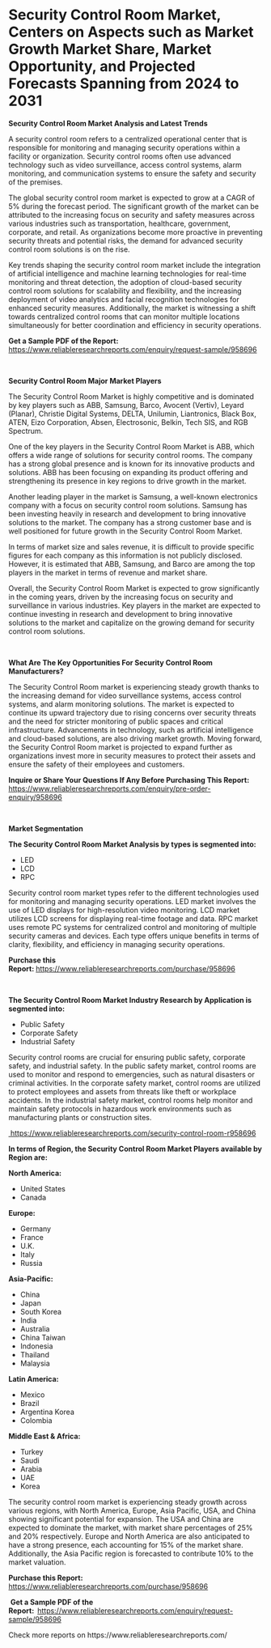 <p><h1>Security Control Room Market, Centers on Aspects such as Market Growth Market Share, Market Opportunity, and Projected Forecasts Spanning from 2024 to 2031</h1></p><p><strong>Security Control Room Market Analysis and Latest Trends</strong></p>
<p><p>A security control room refers to a centralized operational center that is responsible for monitoring and managing security operations within a facility or organization. Security control rooms often use advanced technology such as video surveillance, access control systems, alarm monitoring, and communication systems to ensure the safety and security of the premises.</p><p>The global security control room market is expected to grow at a CAGR of 5% during the forecast period. The significant growth of the market can be attributed to the increasing focus on security and safety measures across various industries such as transportation, healthcare, government, corporate, and retail. As organizations become more proactive in preventing security threats and potential risks, the demand for advanced security control room solutions is on the rise.</p><p>Key trends shaping the security control room market include the integration of artificial intelligence and machine learning technologies for real-time monitoring and threat detection, the adoption of cloud-based security control room solutions for scalability and flexibility, and the increasing deployment of video analytics and facial recognition technologies for enhanced security measures. Additionally, the market is witnessing a shift towards centralized control rooms that can monitor multiple locations simultaneously for better coordination and efficiency in security operations.</p></p>
<p><strong>Get a Sample PDF of the Report:&nbsp;</strong> <a href="https://www.reliableresearchreports.com/enquiry/request-sample/958696">https://www.reliableresearchreports.com/enquiry/request-sample/958696</a></p>
<p>&nbsp;</p>
<p><strong>Security Control Room Major Market Players</strong></p>
<p><p>The Security Control Room Market is highly competitive and is dominated by key players such as ABB, Samsung, Barco, Avocent (Vertiv), Leyard (Planar), Christie Digital Systems, DELTA, Unilumin, Liantronics, Black Box, ATEN, Eizo Corporation, Absen, Electrosonic, Belkin, Tech SIS, and RGB Spectrum.</p><p>One of the key players in the Security Control Room Market is ABB, which offers a wide range of solutions for security control rooms. The company has a strong global presence and is known for its innovative products and solutions. ABB has been focusing on expanding its product offering and strengthening its presence in key regions to drive growth in the market.</p><p>Another leading player in the market is Samsung, a well-known electronics company with a focus on security control room solutions. Samsung has been investing heavily in research and development to bring innovative solutions to the market. The company has a strong customer base and is well positioned for future growth in the Security Control Room Market.</p><p>In terms of market size and sales revenue, it is difficult to provide specific figures for each company as this information is not publicly disclosed. However, it is estimated that ABB, Samsung, and Barco are among the top players in the market in terms of revenue and market share.</p><p>Overall, the Security Control Room Market is expected to grow significantly in the coming years, driven by the increasing focus on security and surveillance in various industries. Key players in the market are expected to continue investing in research and development to bring innovative solutions to the market and capitalize on the growing demand for security control room solutions.</p></p>
<p>&nbsp;</p>
<p><strong>What Are The Key Opportunities For Security Control Room Manufacturers?</strong></p>
<p><p>The Security Control Room market is experiencing steady growth thanks to the increasing demand for video surveillance systems, access control systems, and alarm monitoring solutions. The market is expected to continue its upward trajectory due to rising concerns over security threats and the need for stricter monitoring of public spaces and critical infrastructure. Advancements in technology, such as artificial intelligence and cloud-based solutions, are also driving market growth. Moving forward, the Security Control Room market is projected to expand further as organizations invest more in security measures to protect their assets and ensure the safety of their employees and customers.</p></p>
<p><strong>Inquire or Share Your Questions If Any Before Purchasing This Report:</strong> <a href="https://www.reliableresearchreports.com/enquiry/pre-order-enquiry/958696">https://www.reliableresearchreports.com/enquiry/pre-order-enquiry/958696</a></p>
<p>&nbsp;</p>
<p><strong>Market Segmentation</strong></p>
<p><strong>The Security Control Room Market Analysis by types is segmented into:</strong></p>
<p><ul><li>LED</li><li>LCD</li><li>RPC</li></ul></p>
<p><p>Security control room market types refer to the different technologies used for monitoring and managing security operations. LED market involves the use of LED displays for high-resolution video monitoring. LCD market utilizes LCD screens for displaying real-time footage and data. RPC market uses remote PC systems for centralized control and monitoring of multiple security cameras and devices. Each type offers unique benefits in terms of clarity, flexibility, and efficiency in managing security operations.</p></p>
<p><strong>Purchase this Report:&nbsp;</strong><a href="https://www.reliableresearchreports.com/purchase/958696">https://www.reliableresearchreports.com/purchase/958696</a></p>
<p>&nbsp;</p>
<p><strong>The Security Control Room Market Industry Research by Application is segmented into:</strong></p>
<p><ul><li>Public Safety</li><li>Corporate Safety</li><li>Industrial Safety</li></ul></p>
<p><p>Security control rooms are crucial for ensuring public safety, corporate safety, and industrial safety. In the public safety market, control rooms are used to monitor and respond to emergencies, such as natural disasters or criminal activities. In the corporate safety market, control rooms are utilized to protect employees and assets from threats like theft or workplace accidents. In the industrial safety market, control rooms help monitor and maintain safety protocols in hazardous work environments such as manufacturing plants or construction sites.</p></p>
<p><a href="https://www.reliableresearchreports.com/security-control-room-r958696">&nbsp;https://www.reliableresearchreports.com/security-control-room-r958696</a></p>
<p><strong>In terms of Region, the Security Control Room Market Players available by Region are:</strong></p>
<p>
    <p> <strong> North America: </strong>
        <ul>
            <li>United States</li>
            <li>Canada</li>
        </ul>
        </p> 
    <p> <strong> Europe: </strong>
        <ul>
            <li>Germany</li>
            <li>France</li>
            <li>U.K.</li>
            <li>Italy</li>
            <li>Russia</li>
        </ul>
        </p> 
    <p> <strong> Asia-Pacific: </strong>
        <ul>
            <li>China</li>
            <li>Japan</li>
            <li>South Korea</li>
            <li>India</li>
            <li>Australia</li>
            <li>China Taiwan</li>
            <li>Indonesia</li>
            <li>Thailand</li>
            <li>Malaysia</li>
        </ul>
        </p> 
    <p> <strong> Latin America: </strong>
        <ul>
            <li>Mexico</li>
            <li>Brazil</li>
            <li>Argentina Korea</li>
            <li>Colombia</li>
        </ul>
        </p> 
    <p> <strong> Middle East & Africa: </strong>
        <ul>
            <li>Turkey</li>
            <li>Saudi</li>
            <li>Arabia</li>
            <li>UAE</li>
            <li>Korea</li>
        </ul>
    </p>
    </p>
<p><p>The security control room market is experiencing steady growth across various regions, with North America, Europe, Asia Pacific, USA, and China showing significant potential for expansion. The USA and China are expected to dominate the market, with market share percentages of 25% and 20% respectively. Europe and North America are also anticipated to have a strong presence, each accounting for 15% of the market share. Additionally, the Asia Pacific region is forecasted to contribute 10% to the market valuation.</p></p>
<p><strong>Purchase this Report: </strong><a href="https://www.reliableresearchreports.com/purchase/958696">https://www.reliableresearchreports.com/purchase/958696</a></p>
<p>&nbsp;<strong>Get a Sample PDF of the Report:&nbsp;&nbsp;</strong><a href="https://www.reliableresearchreports.com/enquiry/request-sample/958696">https://www.reliableresearchreports.com/enquiry/request-sample/958696</a></p>
<p><strong></strong></p>
<p>Check more reports on https://www.reliableresearchreports.com/</p>